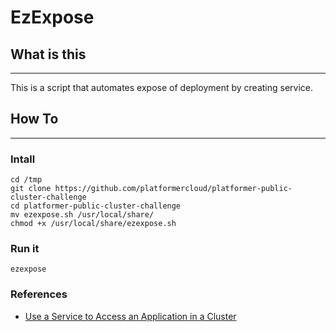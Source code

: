 # EzExpose

## What is this 
---
This is a script that automates expose of deployment by creating service.

## How To
---
### Intall

```
cd /tmp
git clone https://github.com/platformercloud/platformer-public-cluster-challenge
cd platformer-public-cluster-challenge
mv ezexpose.sh /usr/local/share/
chmod +x /usr/local/share/ezexpose.sh
```

### Run it

```
ezexpose
```

### References

 - [Use a Service to Access an Application in a Cluster](https://kubernetes.io/docs/tasks/access-application-cluster/service-access-application-cluster/) 